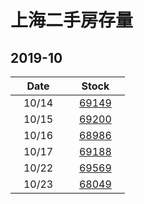 # 上海二手房存量   
## 2019-10

| Date | Stock |
| ------ | ------ |
| &nbsp;&nbsp;&nbsp;10/14&nbsp;&nbsp;&nbsp; | &nbsp;&nbsp;&nbsp;[69149](Shanghai_Stock.md)&nbsp;&nbsp;&nbsp; |
| &nbsp;&nbsp;&nbsp;10/15&nbsp;&nbsp;&nbsp; | &nbsp;&nbsp;&nbsp;[69200](Shanghai_Stock.md)&nbsp;&nbsp;&nbsp; |
| &nbsp;&nbsp;&nbsp;10/16&nbsp;&nbsp;&nbsp; | &nbsp;&nbsp;&nbsp;[68986](Shanghai_Stock.md)&nbsp;&nbsp;&nbsp; |
| &nbsp;&nbsp;&nbsp;10/17&nbsp;&nbsp;&nbsp; | &nbsp;&nbsp;&nbsp;[69188](Shanghai_Stock.md)&nbsp;&nbsp;&nbsp; |
| &nbsp;&nbsp;&nbsp;10/22&nbsp;&nbsp;&nbsp; | &nbsp;&nbsp;&nbsp;[69569](Shanghai_Stock.md)&nbsp;&nbsp;&nbsp; |
| &nbsp;&nbsp;&nbsp;10/23&nbsp;&nbsp;&nbsp; | &nbsp;&nbsp;&nbsp;[68049](Shanghai_Stock.md)&nbsp;&nbsp;&nbsp; |

